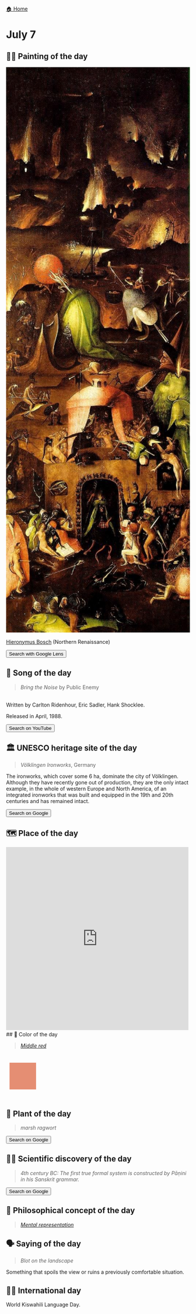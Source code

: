 
[🏠 Home](../../index.md)

# July 7

## 🧑‍🎨 Painting of the day

<img width="600" src="../img/Hieronymus_Bosch_7.jpg">

[Hieronymus Bosch](http://en.wikipedia.org/wiki/Hieronymus_Bosch) (Northern Renaissance)

<button class="btn btn-success"
onclick=" window.open('https://lens.google.com/uploadbyurl?url=https://iretes.github.io/one-a-day/data/img/Hieronymus_Bosch_7.jpg','_blank')">
Search with Google Lens
</button>

## 🎼 Song of the day

> *Bring the Noise*
by Public Enemy

<br />Written by Carlton Ridenhour, Eric Sadler, Hank Shocklee.

Released in April, 1988.

<button class="btn btn-success"
onclick=" window.open('http://www.youtube.com/search?q=Bring the Noise by Public Enemy','_blank')">
Search on YouTube
</button>

## 🏛️ UNESCO heritage site of the day

> *Völklingen Ironworks*, Germany

<p>The ironworks, which cover some 6 ha, dominate the city of Völklingen. Although they have recently gone out of production, they are the only intact example, in the whole of western Europe and North America, of an integrated ironworks that was built and equipped in the 19th and 20th centuries and has remained intact.</p>

<button class="btn btn-success"
onclick=" window.open('http://www.google.com/search?q=Völklingen Ironworks','_blank')">
Search on Google
</button>

## 🗺️ Place of the day

<iframe
src="https://www.mapcrunch.com"
name="mapcrunch"
width="500"
height="500"
allowTransparency="true"
scrolling="no"
frameborder="0"
>
</iframe>
## 🎨 Color of the day

> *[Middle red](https://en.wikipedia.org/wiki/History_of_Crayola_crayons#Munsell_Crayola,_1926–1944)*

<div style="color:#E58E73; font-size: 100px;">&#9632;</div>

## 🌿 Plant of the day

> *marsh ragwort*

<button class="btn btn-success"
onclick=" window.open('http://www.google.com/search?q=marsh ragwort','_blank')">
Search on Google
</button>

## 🧑‍🔬 Scientific discovery of the day

> *4th century BC: The first true formal system is constructed by Pāṇini in his Sanskrit grammar.*

<button class="btn btn-success"
onclick=" window.open('http://www.google.com/search?q=4th century BC: The first true formal system is constructed by Pāṇini in his Sanskrit grammar.','_blank')"> 
Search on Google
</button>

## 💭 Philosophical concept of the day

> *[Mental representation](https://en.wikipedia.org/wiki/Mental_representation)*

## 🗣️ Saying of the day

> *Blot on the landscape*

Something
that spoils the view or ruins a previously comfortable situation.

## 🏳️‍🌈 International day

World Kiswahili Language Day.